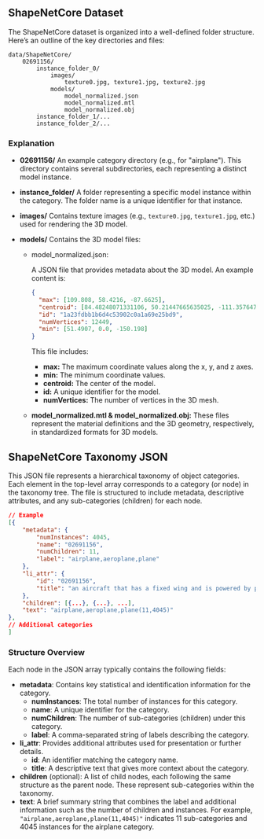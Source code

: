 ## ShapeNetCore Dataset

The ShapeNetCore dataset is organized into a well-defined folder structure. Here’s an outline of the key directories and files:

```
data/ShapeNetCore/
    02691156/ 
        instance_folder_0/ 
            images/
                texture0.jpg, texture1.jpg, texture2.jpg
            models/
                model_normalized.json
                model_normalized.mtl
                model_normalized.obj
        instance_folder_1/...
        instance_folder_2/...
```

### Explanation

- **02691156/**
  An example category directory (e.g., for "airplane"). This directory contains several subdirectories, each representing a distinct model instance.

- **instance_folder/**
  A folder representing a specific model instance within the category. The folder name is a unique identifier for that instance.

- **images/**
  Contains texture images (e.g., `texture0.jpg`, `texture1.jpg`, etc.) used for rendering the 3D model.

- **models/**
  Contains the 3D model files:

  - model_normalized.json:

    A JSON file that provides metadata about the 3D model. An example content is:

    ```json
    {
      "max": [109.808, 58.4216, -87.6625],
      "centroid": [84.48248071331106, 50.21447665635025, -111.35764793156288],
      "id": "1a23fdbb1b6d4c53902c0a1a69e25bd9",
      "numVertices": 12449,
      "min": [51.4907, 0.0, -150.198]
    }
    ```

    This file includes:

    - **max:** The maximum coordinate values along the x, y, and z axes.
    - **min:** The minimum coordinate values.
    - **centroid:** The center of the model.
    - **id:** A unique identifier for the model.
    - **numVertices:** The number of vertices in the 3D mesh.

  - **model_normalized.mtl & model_normalized.obj:**
    These files represent the material definitions and the 3D geometry, respectively, in standardized formats for 3D models.



## ShapeNetCore Taxonomy JSON 

This JSON file represents a hierarchical taxonomy of object categories. Each element in the top-level array corresponds to a category (or node) in the taxonomy tree. The file is structured to include metadata, descriptive attributes, and any sub-categories (children) for each node.

```json
// Example
[{
    "metadata": {
        "numInstances": 4045,
        "name": "02691156",
        "numChildren": 11,
        "label": "airplane,aeroplane,plane"
    },
    "li_attr": {
        "id": "02691156",
        "title": "an aircraft that has a fixed wing and is powered by propellers or jets; 'the flight was delayed due to trouble with the airplane'  \n"
    },
    "children": [{...}, {...}, ...],
    "text": "airplane,aeroplane,plane(11,4045)"
},
// Additional categories
]

```

### Structure Overview

Each node in the JSON array typically contains the following fields:

- **metadata**:
  Contains key statistical and identification information for the category.
  - **numInstances**: The total number of instances for this category.
  - **name**: A unique identifier for the category.
  - **numChildren**: The number of sub-categories (children) under this category.
  - **label**: A comma-separated string of labels describing the category.
- **li_attr**:
  Provides additional attributes used for presentation or further details.
  - **id**: An identifier matching the category name.
  - **title**: A descriptive text that gives more context about the category.
- **children** (optional):
  A list of child nodes, each following the same structure as the parent node. These represent sub-categories within the taxonomy.
- **text**:
  A brief summary string that combines the label and additional information such as the number of children and instances. For example, `"airplane,aeroplane,plane(11,4045)"` indicates 11 sub-categories and 4045 instances for the airplane category.
